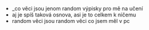 * _co věci jsou jenom random výpisky pro mě na učení
* aj je spíš taková osnova, asi je to celkem k ničemu
* random věci jsou random věci co jsem měl v pc